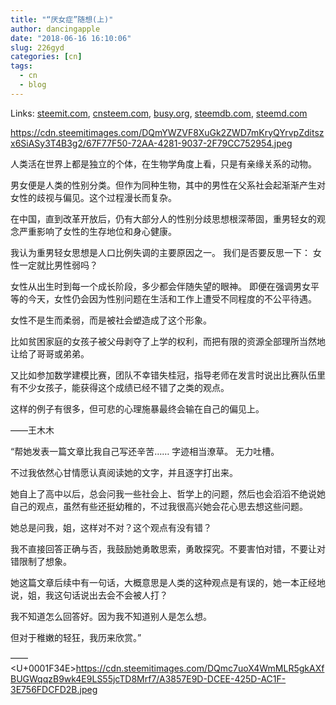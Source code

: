 ```yaml
---
title: "“厌女症”随想(上)"
author: dancingapple
date: "2018-06-16 16:10:06"
slug: 226gyd
categories: [cn]
tags: 
  - cn
  - blog
---
```


Links: [steemit.com](https://steemit.com/cn/@dancingapple/226gyd), [cnsteem.com](https://cnsteem.com/cn/@dancingapple/226gyd), [busy.org](https://busy.org/cn/@dancingapple/226gyd), [steemdb.com](https://steemdb.com/cn/@dancingapple/226gyd), [steemd.com](https://steemd.com/cn/@dancingapple/226gyd)

https://cdn.steemitimages.com/DQmYWZVF8XuGk2ZWD7mKryQYrvpZditszx6SiASy3T4B3g2/67F77F50-72AA-4281-9037-2F79CC752954.jpeg

人类活在世界上都是独立的个体，在生物学角度上看，只是有亲缘关系的动物。

男女便是人类的性别分类。但作为同种生物，其中的男性在父系社会起渐渐产生对女性的歧视与偏见。这个过程漫长而复杂。

在中国，直到改革开放后，仍有大部分人的性别分歧思想根深蒂固，重男轻女的观念严重影响了女性的生存地位和身心健康。

我认为重男轻女思想是人口比例失调的主要原因之一。
我们是否要反思一下：
女性一定就比男性弱吗？

女性从出生时到每一个成长阶段，多少都会伴随失望的眼神。
即便在强调男女平等的今天，女性仍会因为性别问题在生活和工作上遭受不同程度的不公平待遇。

女性不是生而柔弱，而是被社会塑造成了这个形象。

比如贫困家庭的女孩子被父母剥夺了上学的权利，而把有限的资源全部理所当然地让给了哥哥或弟弟。

又比如参加数学建模比赛，团队不幸错失桂冠，指导老师在发言时说出比赛队伍里有不少女孩子，能获得这个成绩已经不错了之类的观点。

这样的例子有很多，但可悲的心理施暴最终会输在自己的偏见上。

——王木木

“帮她发表一篇文章比我自己写还辛苦……
字迹相当潦草。
无力吐槽。

不过我依然心甘情愿认真阅读她的文字，并且逐字打出来。

她自上了高中以后，总会问我一些社会上、哲学上的问题，然后也会滔滔不绝说她自己的观点，虽然有些还挺幼稚的，不过我很高兴她会花心思去想这些问题。

她总是问我，姐，这样对不对？这个观点有没有错？

我不直接回答正确与否，我鼓励她勇敢思索，勇敢探究。不要害怕对错，不要让对错限制了想象。

她这篇文章后续中有一句话，大概意思是人类的这种观点是有误的，她一本正经地说，姐，我这句话说出去会不会被人打？

我不知道怎么回答好。因为我不知道别人是怎么想。

但对于稚嫩的轻狂，我历来欣赏。”

——<U+0001F34E>https://cdn.steemitimages.com/DQmc7uoX4WmMLR5gkAXfBUGWqqzB9wk4E9LS55jcTD8Mrf7/A3857E9D-DCEE-425D-AC1F-3E756FDCFD2B.jpeg

